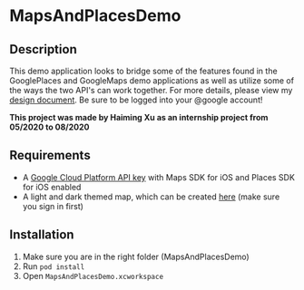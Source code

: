 # MapsAndPlacesDemo
## Description
This demo application looks to bridge some of the features found in the GooglePlaces and GoogleMaps demo applications as well as utilize some of the ways the two API's can work together.
For more details, please view my [design document](https://docs.google.com/document/d/1hMAYWIzPWIDOCDoLwaJEIVfCDWZjPeMfe1MaQlS_f-o/edit?usp=sharing). Be sure to be logged into your @google account!

__This project was made by Haiming Xu as an internship project from 05/2020 to 08/2020__
## Requirements
- A [Google Cloud Platform API key](https://developers.google.com/maps/documentation/ios-sdk/start#get-key) with Maps SDK for iOS and Places SDK for iOS enabled
- A light and dark themed map, which can be created [here](https://console.cloud.google.com/google/maps-apis/client-styles?project=verdant-medium-278819&folder=&organizationId=) (make sure you sign in first)
## Installation
1. Make sure you are in the right folder (MapsAndPlacesDemo)
2. Run `pod install`
3. Open `MapsAndPlacesDemo.xcworkspace`

